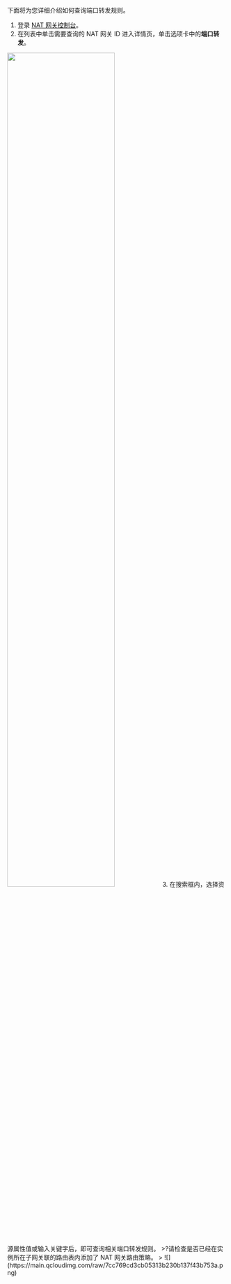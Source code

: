 下面将为您详细介绍如何查询端口转发规则。
1. 登录 [NAT 网关控制台](https://console.cloud.tencent.com/vpc/nat?fromNav)。
2. 在列表中单击需要查询的 NAT 网关 ID 进入详情页，单击选项卡中的**端口转发**。
<img src="https://qcloudimg.tencent-cloud.cn/raw/aa96b4bf0a3b5f71f2a8186040ae0b56.png" width="70%">
3. 在搜索框内，选择资源属性值或输入关键字后，即可查询相关端口转发规则。
>?请检查是否已经在实例所在子网关联的路由表内添加了 NAT 网关路由策略。
> 
![](https://main.qcloudimg.com/raw/7cc769cd3cb05313b230b137f43b753a.png)

